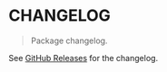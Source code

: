 # CHANGELOG

> Package changelog.

See [GitHub Releases](https://github.com/stdlib-js/utils-map4d/releases) for the changelog.